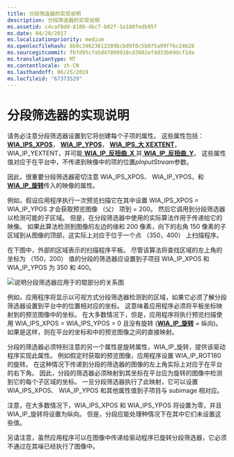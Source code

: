 ```yaml
---
title: 分段筛选器的实现说明
description: 分段筛选器的实现说明
ms.assetid: c4caf8dd-8108-4bc7-b02f-1e180fedb95f
ms.date: 04/20/2017
ms.localizationpriority: medium
ms.openlocfilehash: 8b0c34623612289bcbd9f0c5b075a99ff6c24628
ms.sourcegitcommit: fb7d95c7a5d47860918cd3602efdd33b69dcf2da
ms.translationtype: MT
ms.contentlocale: zh-CN
ms.lasthandoff: 06/25/2019
ms.locfileid: "67373529"
---
```

# <a name="implementation-notes-for-segmentation-filters"></a>分段筛选器的实现说明





请务必注意分段筛选器设置到它将创建每个子项的属性。 这些属性包括：[**WIA\_IPS\_XPOS**](https://docs.microsoft.com/windows-hardware/drivers/image/wia-ips-xpos)， [ **WIA\_IP\_YPOS**](https://docs.microsoft.com/windows-hardware/drivers/image/wia-ips-ypos)， [ **WIA\_IPS\_大 XEXTENT**](https://docs.microsoft.com/windows-hardware/drivers/image/wia-ips-xextent)，WIA\_IP\_YEXTENT，并可能[ **WIA\_IP\_反扭曲\_X** ](https://docs.microsoft.com/windows-hardware/drivers/image/wia-ips-deskew-x)并[ **WIA\_IP\_反扭曲\_Y**](https://docs.microsoft.com/windows-hardware/drivers/image/wia-ips-deskew-y)。 这些属性值对应于在平台中，不传递到映像中的项的位置*pInputStream*参数。

因此，很重要分段筛选器密切注意 WIA\_IPS\_XPOS、 WIA\_IP\_YPOS，和[ **WIA\_IP\_旋转**](https://docs.microsoft.com/windows-hardware/drivers/image/wia-ips-rotation)传入的映像的属性。

例如，假设应用程序执行一次预览扫描它在其中设置 WIA\_IPS\_XPOS = WIA\_IP\_YPOS 才会获取预览图像 （父） 项到 = 200。 然后它调用到分段筛选器以检测可能的子区域。 但是，在分段筛选器中使用的实际算法作用于传递给它的映像。 如果此算法检测到图像的左边的缘和 200 像素，向下的右角 150 像素的子区域到从图像的顶部，这实际上对应于位于一个点 （350，400） 上扫描程序。

在下图中，外部的区域表示的扫描程序平板。 尽管该算法将查找区域的左上角的坐标为 （150，200） 值的分段的筛选器应设置到子项目 WIA\_IP\_XPOS 和 WIA\_IP\_YPOS 为 350 和 400。

![说明分段筛选器应用于的辊部分的关系图](images/art-segmentation3.png)

例如，应用程序将显示以可视方式分段筛选器检测到的区域，如果它必须了解分段筛选器设置到平台中的位置相对应的坐标。 这意味着应用程序必须将平板坐标映射到的预览图像中的坐标。 在大多数情况下，但是，应用程序将执行预览扫描使用 WIA\_IPS\_XPOS = WIA\_IPS\_YPOS = 0 且没有旋转 ([**WIA\_IP\_旋转**](https://docs.microsoft.com/windows-hardware/drivers/image/wia-ips-rotation) = 纵向)。 如果是这样，则在平台的坐标和中的预览图像之间的直接映射。

分段的筛选器必须特别注意的另一个属性是旋转属性，WIA\_IP\_旋转，提供该驱动程序实现此属性。 例如假定时获取的预览图像，应用程序设置 WIA\_IP\_ROT180 的旋转。 在这种情况下传递到分段的筛选器的图像的左上角实际上对应于在平台的右下角。 因此，分段的筛选器必须映射到其坐标在平台应为旋转的图像中检测到它的每个子区域的坐标。 一旦分段筛选器执行了此映射，它可以设置 WIA\_IPS\_XPOS、 WIA\_IP\_YPOS 和其他属性值到子项目与 subimage 相对应。

注意，在大多数情况下，WIA\_IPS\_XPOS 和 WIA\_IPS\_YPOS 将设置为零，并且 WIA\_IP\_旋转将设置为纵向。 但是，分段应能处理种情况下在其中它们未设置这些值。

另请注意，虽然应用程序可以在图像中传递给驱动程序已旋转分段筛选器，它必须不通过在其噪已经执行了图像中。

 

 




